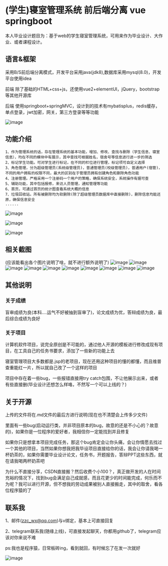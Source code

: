 # (学生)寝室管理系统 前后端分离 vue springboot

本人毕业设计题目为：基于web的学生寝室管理系统，可用来作为毕业设计、大作业、或者课程设计。

## 语言&框架
  采用B/S前后端分离模式，开发平台采用java(jdk8),数据库采用mysql(8.0)，开发平台使用idea

  前端
    除了基础的HTML+css+js，还使用vue2+elementUI，jQuery，bootstrap等其他开源库

  后端
    使用springboot+springMVC，设计到的技术有mybatisplus，redis缓存，单点登录，jwt加密，网关，第三方登录等等功能

  ![image](https://github.com/zzcToTuring/dormitory-management/assets/94695853/b4517704-35a3-48af-b05e-3cd8b0144bcf)

  ## 功能介绍
    1、作为管理系统的话，存在管理系统的基本功能，增加、修改、查找与删除（学生信息、寝室信息），均在不同的模块中有展示，其中查找可根据姓名，宿舍号等信息进行进一步的筛选
    2、标记学生功能。可对学生进行标记，在不同的栏位进行管理，标记项可自定义选择
    3、角色管理，分为超级管理员(系统级管理员)，普通管理员(校级管理员)，普通用户(宿管)，不同的用户拥有的权限不同，最大的区别在于管理员拥有创建角色和删除角色功能
    4、注册管理。严格采用一个注册码一个用户的策略，确保系统安全，系统操作有据可查
    5、辅助功能，其中包括报修，来访人员管理，通知管理等功能
    6、首页，可通过首页的统计图查看系统大概的信息
    7、垃圾回收站。所有被删除均为软删除(除了超级管理员数据库中直接删除)，删除信息均能还原，确保信息安全
    ......
    
  ![image](https://github.com/zzcToTuring/dormitory-management/assets/94695853/ee0d7ccc-4887-49ee-a7b0-838bd6b18609)
    
  ![image](https://github.com/zzcToTuring/dormitory-management/assets/94695853/578194c6-d240-447d-a0b3-6c58ea33d116)
    
  ![image](https://github.com/zzcToTuring/dormitory-management/assets/94695853/5c2f047e-f51a-4f31-a133-9411ed6ad9ee)

  ## 相关截图
  (应该能看出各个图片说明了啥，就不进行额外说明了)
  ![image](https://github.com/zzcToTuring/dormitory-management/assets/94695853/056aa4df-5aea-406c-8547-84135b9d3e7e)
  ![image](https://github.com/zzcToTuring/dormitory-management/assets/94695853/bbf1067b-6ff6-4af4-b684-6454915de7f5)
  ![image](https://github.com/zzcToTuring/dormitory-management/assets/94695853/13804f17-3c8f-4398-bb2a-e8bd4dee93ff)
  ![image](https://github.com/zzcToTuring/dormitory-management/assets/94695853/ab5e283d-6b03-410a-8a29-f3c67ff4bac2)
  ![image](https://github.com/zzcToTuring/dormitory-management/assets/94695853/08050828-21a4-4020-8abd-0a002b0ee4a1)
  ![image](https://github.com/zzcToTuring/dormitory-management/assets/94695853/9e83fc26-8454-4696-b2a7-efc470435f38)
  ![image](https://github.com/zzcToTuring/dormitory-management/assets/94695853/899cb775-0bac-499d-8cc3-f99714439ae0)
  ![image](https://github.com/zzcToTuring/dormitory-management/assets/94695853/e8b9adef-2d08-480c-b909-5421fd86bee6)
  ![image](https://github.com/zzcToTuring/dormitory-management/assets/94695853/440a0a06-50af-464e-a792-4ff9b53452fe)
  ![image](https://github.com/zzcToTuring/dormitory-management/assets/94695853/0a24cba0-d60e-4a9d-95fb-4e2fb8e94c69)

  ## 其他说明
  ### 关于成绩

  盲审成绩为良(本科....运气不好被抽到盲审了)，论文成绩为优，答辩成绩为良，最后综合成绩为良好

  ### 关于项目

  计算机软件项目，说完全原创是不可能的，通过他人开源的模板进行修改成现有项目，在工具自己的任务书要求，添加了一些新的功能上去

  寝室管理项目大多数都是.jsp的老项目，现在还用这种项目的懂的都懂，而且维普查重能红一片，所以就自己改了一个这样的项目

  项目中存在着一些bug，一些报错直接用try catch包围，不让他展示出来，或者有些直接删(毕业设计还想怎么样咯，不然写一个可以上线的？)

  ## 关于开源

  上传的文件将在.md文件的最后方进行说明(现在也不清楚会上传多少文件)

  里面有一些bug(启动运行类，并非项目原本的bug，故意的还是不小心的？故意的)，如果你是一位程序的爱好者，我相信你一定能找到并且修复

  如果你只是想拿本项目完成任务，那这个bug肯定会让你头痛，会让你情愿去找过一个其他的项目，当然如果你想我把我毕设项目直接给你的话，我会让你请我喝一杯奶茶的，如果你需要毕业设计论文，任务书，开题报告，答辩PPT这些东西，就在请我喝两杯奶茶吧

  为什么不直接分享，CSDN直接搬？然后收费个小100？，真正做开发的人在时间充裕的情况下，找到bug会满足自己成就感，而且花更少的时间能完成，何乐而不为呢？我可以进行开源，但不想我的劳动成果被别人直接搬走，其中的取舍，看各位程序猿的了

  ## 联系我

  1、邮件(zzc_wx@qq.com)与v绑定，基本上可直接回复
  
  2、telegram联系我(随缘上线)，可直接发起聊天，你都用github了，telegram应该对你来说不难

  ps:我也是程序猿，日常板砖ing，看到就回，有时候忘了在发一次就好
  
  ![image](https://github.com/zzcToTuring/dormitory-management/assets/94695853/9424dc4b-8015-4a23-b40f-2a80dcc859ca)
  

  

  
  









    
